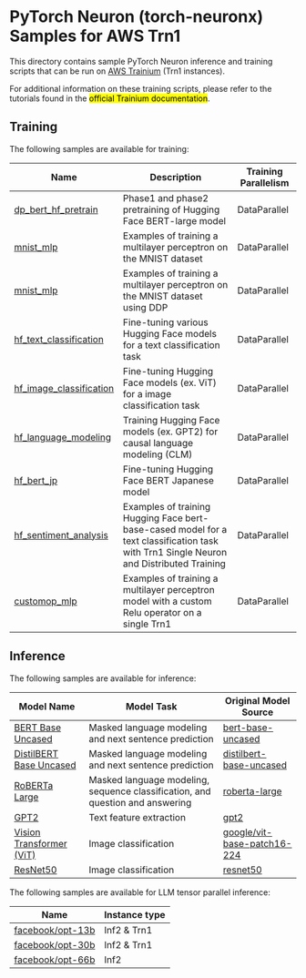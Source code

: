 # PyTorch Neuron (torch-neuronx) Samples for AWS Trn1

This directory contains sample PyTorch Neuron inference and training scripts that can be run on [AWS Trainium](https://aws.amazon.com/machine-learning/trainium/) (Trn1 instances).

For additional information on these training scripts, please refer to the tutorials found in the <mark>official Trainium documentation</mark>.

## Training

The following samples are available for training:

| Name                                                        | Description                                                                                                                             | Training Parallelism |
|-------------------------------------------------------------|-----------------------------------------------------------------------------------------------------------------------------------------| --- |
| [dp_bert_hf_pretrain](training/dp_bert_hf_pretrain)         | Phase1 and phase2 pretraining of Hugging Face BERT-large model                                                                          | DataParallel |
| [mnist_mlp](training/mnist_mlp)                             | Examples of training a multilayer perceptron on the MNIST dataset                                                                       | DataParallel |
| [mnist_mlp](training/ddp)                                   | Examples of training a multilayer perceptron on the MNIST dataset using DDP                                                             | DataParallel |
| [hf_text_classification](training/hf_text_classification)   | Fine-tuning various Hugging Face models for a text classification task                                                                  | DataParallel |
| [hf_image_classification](training/hf_image_classification) | Fine-tuning Hugging Face models (ex. ViT) for a image classification task                                                               | DataParallel |
| [hf_language_modeling](training/hf_language_modeling)       | Training Hugging Face models (ex. GPT2) for causal language modeling (CLM)                                                              | DataParallel |
| [hf_bert_jp](training/hf_bert_jp_text_classification)       | Fine-tuning Hugging Face BERT Japanese model                                                                                            | DataParallel |
| [hf_sentiment_analysis](training/hf_sentiment_analysis)     | Examples of training Hugging Face bert-base-cased model for a text classification task with Trn1 Single Neuron and Distributed Training | DataParallel |
| [customop_mlp](training/customop_mlp)     | Examples of training a multilayer perceptron model with a custom Relu operator on a single Trn1 | DataParallel |

## Inference

The following samples are available for inference:

| Model Name                                                        | Model Task                                                                                                                             | Original Model Source |
|-------------------------------------------------------------|-----------------------------------------------------------------------------------------------------------------------------------------| --- |
| [BERT Base Uncased](inference/hf_pretrained_bert_inference_on_trn1.ipynb)         | Masked language modeling and next sentence prediction                                                                          | [bert-base-uncased](https://huggingface.co/bert-base-uncased) |
| [DistilBERT Base Uncased](inference/hf_pretrained_distilbert_Inference_on_trn1.ipynb)         | Masked language modeling and next sentence prediction                                                                          | [distilbert-base-uncased](https://huggingface.co/distilbert-base-uncased) |
| [RoBERTa Large](inference/hf_pretrained_roberta_inference_on_frn1.ipynb)         | Masked language modeling, sequence classification, and question and answering                                                                          | [roberta-large](https://huggingface.co/roberta-large)  |
| [GPT2](inference/hf_pretrained_gpt2_feature_extraction_on_trn1.ipynb)         | Text feature extraction                                                                          | [gpt2](https://huggingface.co/gpt2) |
| [Vision Transformer (ViT)](inference/hf_pretrained_vit_inference_on_trn1.ipynb)         | Image classification                                                                          | [google/vit-base-patch16-224](https://huggingface.co/google/vit-base-patch16-224) |
| [ResNet50](inference/tv_pretrained_resnet50_inference_on_trn1.ipynb)         | Image classification                                                                       | [resnet50](https://pytorch.org/vision/main/models/generated/torchvision.models.resnet50.html) |



The following samples are available for LLM tensor parallel inference:

| Name                                                        | Instance type |
|-------------------------------------------------------------| --------------- |
| [facebook/opt-13b](transformers-neuronx/inference/facebook-opt-13b-sampling.ipynb) | Inf2 & Trn1 |
| [facebook/opt-30b](transformers-neuronx/inference/facebook-opt-30b-sampling.ipynb) | Inf2 & Trn1 |
| [facebook/opt-66b](transformers-neuronx/inference/facebook-opt-66b-sampling.ipynb) | Inf2 |